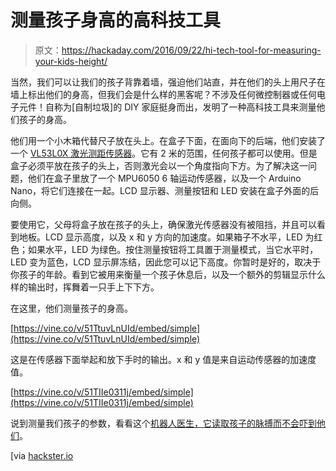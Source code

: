 # 测量孩子身高的高科技工具

> 原文：<https://hackaday.com/2016/09/22/hi-tech-tool-for-measuring-your-kids-height/>

当然，我们可以让我们的孩子背靠着墙，强迫他们站直，并在他们的头上用尺子在墙上标出他们的身高，但我们会是什么样的黑客呢？不涉及任何微控制器或任何电子元件！自称为[自制垃圾]的 DIY 家庭挺身而出，发明了一种高科技工具来测量他们孩子的身高。

他们用一个小木箱代替尺子放在头上。在盒子下面，在面向下的后端，他们安装了一个 [VL53L0X 激光测距传感器](http://www.st.com/content/st_com/en/products/imaging-and-photonics-solutions/proximity-sensors/vl53l0x.html)。它有 2 米的范围，任何孩子都可以使用。但是盒子必须平放在孩子的头上，否则激光会以一个角度指向下方。为了解决这一问题，他们在盒子里放了一个 MPU6050 6 轴运动传感器，以及一个 Arduino Nano，将它们连接在一起。LCD 显示器、测量按钮和 LED 安装在盒子外面的后向侧。

要使用它，父母将盒子放在孩子的头上，确保激光传感器没有被阻挡，并且可以看到地板。LCD 显示高度，以及 x 和 y 方向的加速度。如果箱子不水平，LED 为红色；如果水平，LED 为绿色。按住测量按钮将工具置于测量模式，当它水平时，LED 变为蓝色，LCD 显示屏冻结，因此您可以记下高度。你暂时是好的，取决于你孩子的年龄。看到它被用来衡量一个孩子休息后，以及一个额外的剪辑显示什么样的输出时，挥舞着一只手上下下方。

在这里，他们测量孩子的身高。

 [https://vine.co/v/51TtuvLnUId/embed/simple](https://vine.co/v/51TtuvLnUId/embed/simple)



这是在传感器下面举起和放下手时的输出。x 和 y 值是来自运动传感器的加速度值。

 [https://vine.co/v/51TIIe0311j/embed/simple](https://vine.co/v/51TIIe0311j/embed/simple)



说到测量我们孩子的参数，看看这个[机器人医生，它读取孩子的脉搏而不会吓到他们](http://hackaday.com/2012/08/28/robo-doc-reads-childrens-pulses-without-scaring-them/)。

[via [hackster.io](https://www.hackster.io)